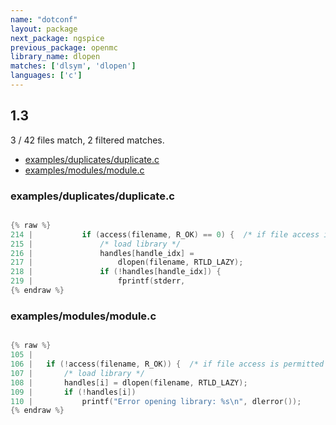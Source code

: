 ```yaml
---
name: "dotconf"
layout: package
next_package: ngspice
previous_package: openmc
library_name: dlopen
matches: ['dlsym', 'dlopen']
languages: ['c']
---
```

## 1.3
3 / 42 files match, 2 filtered matches.

 - [examples/duplicates/duplicate.c](#examplesduplicatesduplicatec)
 - [examples/modules/module.c](#examplesmodulesmodulec)

### examples/duplicates/duplicate.c

```c

{% raw %}
214 | 			if (access(filename, R_OK) == 0) {	/* if file access is permitted */
215 | 				/* load library */
216 | 				handles[handle_idx] =
217 | 				    dlopen(filename, RTLD_LAZY);
218 | 				if (!handles[handle_idx]) {
219 | 					fprintf(stderr,
{% endraw %}

```
### examples/modules/module.c

```c

{% raw %}
105 | 
106 | 	if (!access(filename, R_OK)) {	/* if file access is permitted */
107 | 		/* load library */
108 | 		handles[i] = dlopen(filename, RTLD_LAZY);
109 | 		if (!handles[i])
110 | 			printf("Error opening library: %s\n", dlerror());
{% endraw %}

```